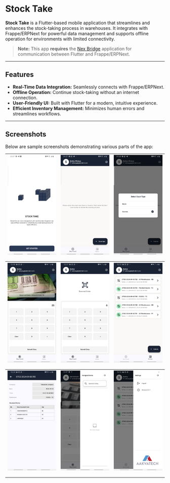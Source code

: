 # Stock Take

**Stock Take** is a Flutter-based mobile application that streamlines and enhances the stock-taking process in warehouses. It integrates with Frappe/ERPNext for powerful data management and supports offline operation for environments with limited connectivity.

> **Note:** This app **requires** the [Nex Bridge](https://github.com/Aakvatech-Limited/nex_bridge) application for communication between Flutter and Frappe/ERPNext.

---

## Features

- **Real-Time Data Integration:** Seamlessly connects with Frappe/ERPNext.
- **Offline Operation:** Continue stock-taking without an internet connection.
- **User-Friendly UI:** Built with Flutter for a modern, intuitive experience.
- **Efficient Inventory Management:** Minimizes human errors and streamlines workflows.

---

## Screenshots

Below are sample screenshots demonstrating various parts of the app:

| ![](docs/1.png) | ![](docs/2.png) | ![](docs/3.png) |
|:--------------------------:|:-------------------------------:|:---------------------------:|

| ![](docs/4.jpg) | ![](docs/5.jpg) | ![](docs/7.jpg) |
|:---------------------------:|:-----------------------:|:---------------------------------:|

| ![](docs/8a.jpg) | ![](docs/8b.png) | ![](docs/9.jpg) |
|:--------------------------------------:|:--------------------------------------:|:-----------------------------:|

---


